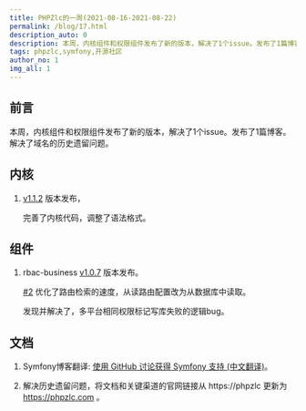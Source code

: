 ```yaml
---
title: PHPZlc的一周(2021-08-16-2021-08-22)
permalink: /blog/17.html
description_auto: 0
description: 本周，内核组件和权限组件发布了新的版本，解决了1个issue。发布了1篇博客。解决了域名的历史遗留问题。
tags: phpzlc,symfony,开源社区
author_no: 1
img_all: 1
---
```


## 前言

本周，内核组件和权限组件发布了新的版本，解决了1个issue。发布了1篇博客。解决了域名的历史遗留问题。

## 内核

1. [v1.1.2](https://github.com/phpzlc/phpzlc/releases/tag/v1.1.2) 版本发布，

    完善了内核代码，调整了语法格式。

## 组件

1. rbac-business [v1.0.7](https://github.com/phpzlc/RBAC-business/releases/tag/v1.0.7) 版本发布。
   
    [#2](https://github.com/phpzlc/RBAC-business/issues/2) 优化了路由检索的速度，从读路由配置改为从数据库中读取。
   
    发现并解决了，多平台相同权限标记写库失败的逻辑bug。

## 文档

1. Symfony博客翻译: [使用 GitHub 讨论获得 Symfony 支持 (中文翻译)](https://zhuanlan.zhihu.com/p/400760417)。

2. 解决历史遗留问题，将文档和关键渠道的官网链接从 https://phpzlc 更新为 https://phpzlc.com 。
